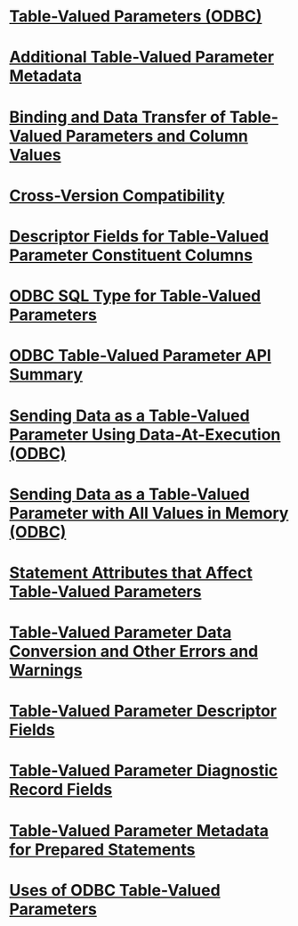 # [Table-Valued Parameters (ODBC)](table-valued-parameters-odbc.md)

# [Additional Table-Valued Parameter Metadata](additional-table-valued-parameter-metadata.md)
# [Binding and Data Transfer of Table-Valued Parameters and Column Values](binding-and-data-transfer-of-table-valued-parameters-and-column-values.md)
# [Cross-Version Compatibility](cross-version-compatibility.md)
# [Descriptor Fields for Table-Valued Parameter Constituent Columns](descriptor-fields-for-table-valued-parameter-constituent-columns.md)
# [ODBC SQL Type for Table-Valued Parameters](odbc-sql-type-for-table-valued-parameters.md)
# [ODBC Table-Valued Parameter API Summary](odbc-table-valued-parameter-api-summary.md)
# [Sending Data as a Table-Valued Parameter Using Data-At-Execution (ODBC)](sending-data-as-a-table-valued-parameter-using-data-at-execution-odbc.md)
# [Sending Data as a Table-Valued Parameter with All Values in Memory (ODBC)](sending-data-as-a-table-valued-parameter-with-all-values-in-memory-odbc.md)
# [Statement Attributes that Affect Table-Valued Parameters](statement-attributes-that-affect-table-valued-parameters.md)
# [Table-Valued Parameter Data Conversion and Other Errors and Warnings](table-valued-parameter-data-conversion-and-other-errors-and-warnings.md)
# [Table-Valued Parameter Descriptor Fields](table-valued-parameter-descriptor-fields.md)
# [Table-Valued Parameter Diagnostic Record Fields](table-valued-parameter-diagnostic-record-fields.md)
# [Table-Valued Parameter Metadata for Prepared Statements](table-valued-parameter-metadata-for-prepared-statements.md)
# [Uses of ODBC Table-Valued Parameters](uses-of-odbc-table-valued-parameters.md)
